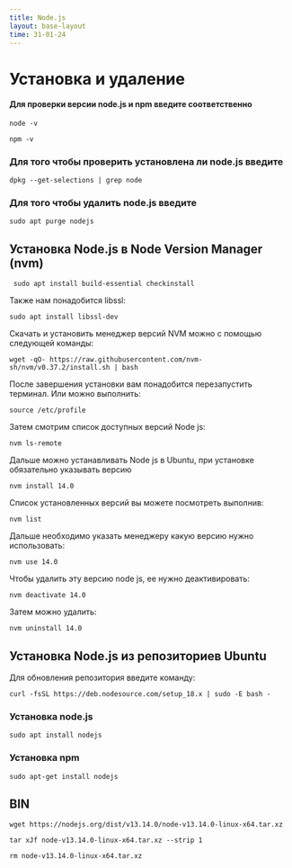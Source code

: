 ```yaml
---
title: Node.js
layout: base-layout
time: 31-01-24
---
```

# Установка и удаление

#### Для проверки версии node.js и npm введите соответственно
`node -v`

`npm -v`

### Для того чтобы проверить установлена ли node.js введите

`dpkg --get-selections | grep node` 

### Для того чтобы удалить node.js введите

`sudo apt purge nodejs`


## Установка Node.js в Node Version Manager (nvm)

` sudo apt install build-essential checkinstall`

Также нам понадобится libssl:

`sudo apt install libssl-dev`

Скачать и установить менеджер версий NVM можно с помощью следующей команды:

`wget -qO- https://raw.githubusercontent.com/nvm-sh/nvm/v0.37.2/install.sh | bash`

После завершения установки вам понадобится перезапустить терминал. Или можно выполнить:

`source /etc/profile`

Затем смотрим список доступных версий Node js:

`nvm ls-remote`

Дальше можно устанавливать Node js в Ubuntu, при установке обязательно указывать версию

`nvm install 14.0`

Список установленных версий вы можете посмотреть выполнив:

`nvm list`

Дальше необходимо указать менеджеру какую версию нужно использовать:

`nvm use 14.0`

Чтобы удалить эту версию node js, ее нужно деактивировать:

`nvm deactivate 14.0`

Затем можно удалить:

`nvm uninstall 14.0`

## Установка Node.js из репозиториев Ubuntu
Для обновления репозитория введите команду:

`curl -fsSL https://deb.nodesource.com/setup_18.x | sudo -E bash -`

### Установка node.js

`sudo apt install nodejs`

### Установка npm

`sudo apt-get install nodejs`

## BIN

```
wget https://nodejs.org/dist/v13.14.0/node-v13.14.0-linux-x64.tar.xz

tar xJf node-v13.14.0-linux-x64.tar.xz --strip 1

rm node-v13.14.0-linux-x64.tar.xz
```